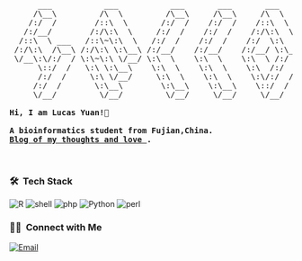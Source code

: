 <pre>
      ___           ___           ___       ___       ___     
     /\__\         /\  \         /\__\     /\__\     /\  \    
    /:/  /        /::\  \       /:/  /    /:/  /    /::\  \   
   /:/__/        /:/\:\  \     /:/  /    /:/  /    /:/\:\  \  
  /::\  \ ___   /::\~\:\  \   /:/  /    /:/  /    /:/  \:\  \ 
 /:/\:\  /\__\ /:/\:\ \:\__\ /:/__/    /:/__/    /:/__/ \:\__\
 \/__\:\/:/  / \:\~\:\ \/__/ \:\  \    \:\  \    \:\  \ /:/  /
      \::/  /   \:\ \:\__\    \:\  \    \:\  \    \:\  /:/  / 
      /:/  /     \:\ \/__/     \:\  \    \:\  \    \:\/:/  /  
     /:/  /       \:\__\        \:\__\    \:\__\    \::/  /   
     \/__/         \/__/         \/__/     \/__/     \/__/    
     
<strong>Hi, I am Lucas Yuan!👋 </strong>

<strong>A bioinformatics student from Fujian,China. </strong>
<strong><a href="https://yuanzhen-lucas.github.io/">Blog of my thoughts and love </a>.</strong>


</pre> 




### 🛠 &nbsp;Tech Stack
![R](https://img.shields.io/badge/proficient-R-green)
![shell](https://img.shields.io/badge/proficient-shell-orange)
![php](https://img.shields.io/badge/familiar-php-blue)
![Python](https://img.shields.io/badge/experiences-python-red)
![perl](https://img.shields.io/badge/experiences-perl-yellowgreen)


### 🤝🏻 &nbsp;Connect with Me
<a href="mailto:2339325066@qq.com"><img alt="Email" src="https://img.shields.io/badge/Email-2339325066@qq.com-blue?style=flat-square&logo=gmail"></a>



